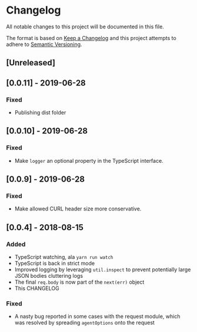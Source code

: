 # Changelog

All notable changes to this project will be documented in this file.

The format is based on [Keep a Changelog](http://keepachangelog.com/en/1.0.0/)
and this project attempts to adhere to [Semantic Versioning](http://semver.org/spec/v2.0.0.html).

## [Unreleased]

## [0.0.11] - 2019-06-28

### Fixed

- Publishing dist folder

## [0.0.10] - 2019-06-28

### Fixed

- Make `logger` an optional property in the TypeScript interface.

## [0.0.9] - 2019-06-28

### Fixed

- Make allowed CURL header size more conservative.

## [0.0.4] - 2018-08-15

### Added

- TypeScript watching, ala `yarn run watch`
- TypeScript is back in strict mode
- Improved logging by leveraging `util.inspect` to prevent
  potentially large JSON bodies cluttering logs
- The final `req.body` is now part of the `next(err)` object
- This CHANGELOG

### Fixed

- A nasty bug reported in some cases with the request module, which
  was resolved by spreading `agentOptions` onto the request
